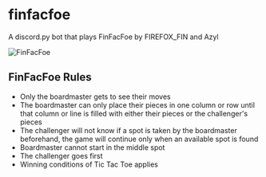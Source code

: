 # finfacfoe
A discord.py bot that plays FinFacFoe
by FIREFOX_FIN and Azyl

![FinFacFoe](img.jpg)

## FinFacFoe Rules
- Only the boardmaster gets to see their moves
- The boardmaster can only place their pieces in one column or row 
until that column or line is filled with either their pieces or the challenger's pieces
- The challenger will not know if a spot is taken by the boardmaster beforehand, 
the game will continue only when an available spot is found
- Boardmaster cannot start in the middle spot
- The challenger goes first
- Winning conditions of Tic Tac Toe applies
